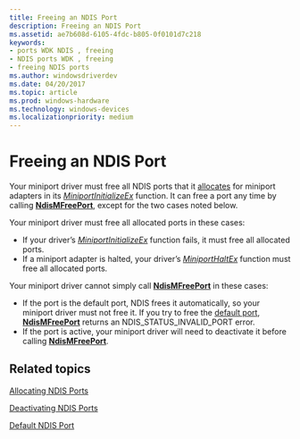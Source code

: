 ```yaml
---
title: Freeing an NDIS Port
description: Freeing an NDIS Port
ms.assetid: ae7b608d-6105-4fdc-b805-0f0101d7c218
keywords:
- ports WDK NDIS , freeing
- NDIS ports WDK , freeing
- freeing NDIS ports
ms.author: windowsdriverdev
ms.date: 04/20/2017
ms.topic: article
ms.prod: windows-hardware
ms.technology: windows-devices
ms.localizationpriority: medium
---
```


# Freeing an NDIS Port





Your miniport driver must free all NDIS ports that it [allocates](allocating-an-ndis-port.md) for miniport adapters in its [*MiniportInitializeEx*](https://msdn.microsoft.com/library/windows/hardware/ff559389) function. It can free a port any time by calling [**NdisMFreePort**](https://msdn.microsoft.com/library/windows/hardware/ff563588), except for the two cases noted below.

Your miniport driver must free all allocated ports in these cases:

-   If your driver’s [*MiniportInitializeEx*](https://msdn.microsoft.com/library/windows/hardware/ff559389) function fails, it must free all allocated ports.
-   If a miniport adapter is halted, your driver’s [*MiniportHaltEx*](https://msdn.microsoft.com/library/windows/hardware/ff559388) function must free all allocated ports.

Your miniport driver cannot simply call [**NdisMFreePort**](https://msdn.microsoft.com/library/windows/hardware/ff563588) in these cases:

-   If the port is the default port, NDIS frees it automatically, so your miniport driver must not free it. If you try to free the [default port](default-ndis-port.md), [**NdisMFreePort**](https://msdn.microsoft.com/library/windows/hardware/ff563588) returns an NDIS\_STATUS\_INVALID\_PORT error.
-   If the port is active, your miniport driver will need to deactivate it before calling [**NdisMFreePort**](https://msdn.microsoft.com/library/windows/hardware/ff563588).

## Related topics


[Allocating NDIS Ports](allocating-an-ndis-port.md)

[Deactivating NDIS Ports](deactivating-an-ndis-port.md)

[Default NDIS Port](default-ndis-port.md)

 

 






